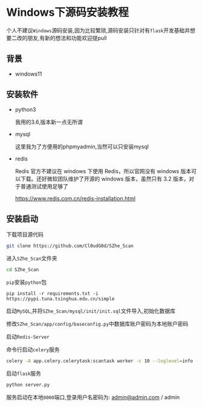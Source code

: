 # Windows下源码安装教程

个人不建议`Windows`源码安装,因为比较繁琐,源码安装只针对有`flask`开发基础并想要二改的朋友,有新的想法和功能欢迎提pull

## 背景
+ windows11

## 安装软件 
+ python3
 
    我用的3.6,版本新一点无所谓
+ mysql 
    
    这里我为了方便用的phpmyadmin,当然可以只安装mysql
+ redis 
    
    Redis 官方不建议在 windows 下使用 Redis，所以官网没有 windows 版本可以下载。还好微软团队维护了开源的 windows 版本，虽然只有 3.2 版本，对于普通测试使用足够了

    https://www.redis.com.cn/redis-installation.html

## 安装启动
下载项目源代码
```bash
git clone https://github.com/Cl0udG0d/SZhe_Scan 
``` 

进入`SZhe_Scan`文件夹
```bash 
cd SZhe_Scan
``` 

`pip`安装`python`包

`pip install -r requirements.txt -i https://pypi.tuna.tsinghua.edu.cn/simple`

启动`MySQL`,并将`SZhe_Scan/mysql/init/init.sql`文件导入,初始化数据库

修改`SZhe_Scan/app/config/baseconfig.py`中数据库账户密码为本地账户密码

启动`Redis-Server`

命令行启动`celery`服务
```bash
celery -A app.celery.celerytask:scantask worker -c 10 --loglevel=info -P eventlet
``` 

启动`flask`服务
```bash
python server.py
``` 

服务启动在本地`8000`端口,登录用户名密码为: admin@admin.com / admin
